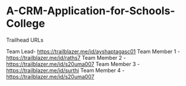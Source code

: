 # A-CRM-Application-for-Schools-College

Trailhead URLs

Team Lead- https://trailblazer.me/id/ayshaptagasc01
Team Member 1 - https://trailblazer.me/id/raths7
Team Member 2 - https://trailblazer.me/id/s20uma007
Team Member 3 - https://trailblazer.me/id/surthi
Team Member 4 - https://trailblazer.me/id/s20uma007
